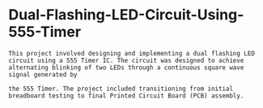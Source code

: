 # Dual-Flashing-LED-Circuit-Using-555-Timer

    This project involved designing and implementing a dual flashing LED circuit using a 555 Timer IC. The circuit was designed to achieve alternating blinking of two LEDs through a continuous square wave signal generated by 

    the 555 Timer. The project included transitioning from initial breadboard testing to final Printed Circuit Board (PCB) assembly.
